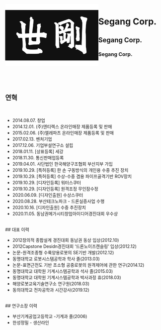 <img align="left" width="300" height="200" src="segang_logo.jpg">

# Segang Corp.
## Segang Corp.
### Segang Corp.
<br><br><br><br>
## 연혁
<br>

* 2014.08.07. 창업
* 2014.12.01. (주)엔티렉스 온라인매장 제품등록 및 판매
* 2015.02.06. (주)엘레파츠 온라인매장 제품등록 및 판매
* 2017.02.13. 벤처기업
* 2017.12.06. 기업부설연구소 설립
* 2018.01.11. [상표등록] 세강
* 2018.11.30. 통신판매업등록
* 2019.04.01. 사단법인 한국해양구조협회 부산지부 가입
* 2019.10.29. [특허등록] 한 손 구동방식의 개인용 수중 추진 장치
* 2019.10.29. [특허등록] 수상-수중 겸용 파이프골격기반 ROV장치
* 2019.10.29. [디자인등록] 워터스쿠터
* 2019.10.29. [디자인등록] 원격조정 무인잠수정
* 2020.06.09. [디자인출원] 수상스쿠터
* 2020.08.28. 부산테크노파크 - 드론실증사업 수행
* 2020.10.16. [디자인출원] 수중 추진장치
* 2020.11.05. 동남권메가시티창업아이디어경진대회 우수상
<br>
## 대표 이력

* 2012창의적 종합설계 경진대회 동남권 동상 입상(2012.10)
* 2012Capstone Desidn경진대회 ‘드론노이즈캔슬링’ 입상(2012.12)
* 논문-원격조종형 수륙양용로봇의 SE기반 개발(2012.12)
* 동명대학교 로봇시스템공학과 학사 졸(2013.03)
* 논문-표면근전도 기반 초소형 공중로봇의 원격제어에 관한 연구(2014.12)
* 동명대학교 대학원 기계시스템공학과 석사 졸(2015.03)
* 동명대학교 대학원 기계시스템공학과 박사과정 휴(2018.03)
* 해양로봇교육기술연구소 연구원(2018.03)
* 동의대학교 전자공학과 시간강사(2019.12)
<br>
## 연구소장 이력

* 부산기계공업고등학교 -기계과 졸(2006)
* 한성정밀 - 생산라인
